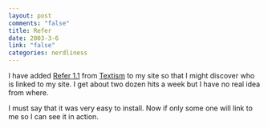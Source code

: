 ```yaml
--- 
layout: post
comments: "false"
title: Refer
date: 2003-3-6
link: "false"
categories: nerdliness
---
```

I have added <a href="http://www.textism.com/tools/refer/" target="_blank">Refer 1.1</a> from <a href="http://www.textism.com/" target="_blank">Textism</a> to my site so that I might discover who is linked to my site. I get about two dozen hits a week but I have no real idea from where.

I must say that it was very easy to install. Now if only some one will link to me so I can see it in action.
